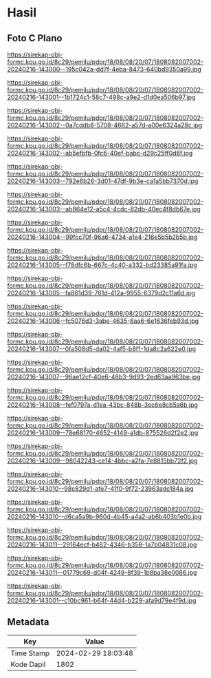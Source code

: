 # Hasil

## Foto C Plano

https://sirekap-obj-formc.kpu.go.id/8c29/pemilu/pdpr/18/08/08/20/07/1808082007002-20240216-143000--195c042a-dd7f-4eba-8473-640bd9350a99.jpg

https://sirekap-obj-formc.kpu.go.id/8c29/pemilu/pdpr/18/08/08/20/07/1808082007002-20240216-143001--1b1724c1-58c7-498c-a9e2-d1d0ea506b97.jpg

https://sirekap-obj-formc.kpu.go.id/8c29/pemilu/pdpr/18/08/08/20/07/1808082007002-20240216-143002--0a7cddb8-5708-4662-a57d-a00e6324a28c.jpg

https://sirekap-obj-formc.kpu.go.id/8c29/pemilu/pdpr/18/08/08/20/07/1808082007002-20240216-143002--ab5efbfb-0fc6-40ef-babc-d29c25ff0d6f.jpg

https://sirekap-obj-formc.kpu.go.id/8c29/pemilu/pdpr/18/08/08/20/07/1808082007002-20240216-143003--792e6b26-3d01-47df-9b3e-ca1a5bb7370d.jpg

https://sirekap-obj-formc.kpu.go.id/8c29/pemilu/pdpr/18/08/08/20/07/1808082007002-20240216-143003--ab864e12-a5c4-4cdc-82db-40ec4f8db67e.jpg

https://sirekap-obj-formc.kpu.go.id/8c29/pemilu/pdpr/18/08/08/20/07/1808082007002-20240216-143004--99fcc70f-96a6-4734-a1e4-216e5b5b2b5b.jpg

https://sirekap-obj-formc.kpu.go.id/8c29/pemilu/pdpr/18/08/08/20/07/1808082007002-20240216-143005--f78dfc6b-667c-4c40-a332-bd23385a91fa.jpg

https://sirekap-obj-formc.kpu.go.id/8c29/pemilu/pdpr/18/08/08/20/07/1808082007002-20240216-143005--fa861d39-761d-412a-9955-6379d2c11a6d.jpg

https://sirekap-obj-formc.kpu.go.id/8c29/pemilu/pdpr/18/08/08/20/07/1808082007002-20240216-143006--fc5076d3-3abe-4635-8aa6-6e1636feb93d.jpg

https://sirekap-obj-formc.kpu.go.id/8c29/pemilu/pdpr/18/08/08/20/07/1808082007002-20240216-143007--0fa508d5-da02-4af5-b8f1-1da8c2a622e0.jpg

https://sirekap-obj-formc.kpu.go.id/8c29/pemilu/pdpr/18/08/08/20/07/1808082007002-20240216-143007--96ae12cf-40e6-48b3-9d93-2ed63aa963be.jpg

https://sirekap-obj-formc.kpu.go.id/8c29/pemilu/pdpr/18/08/08/20/07/1808082007002-20240216-143008--fef0797a-d1ea-43bc-848b-3ec6e8cb5a6b.jpg

https://sirekap-obj-formc.kpu.go.id/8c29/pemilu/pdpr/18/08/08/20/07/1808082007002-20240216-143009--78e68170-4652-4149-a1db-875526d2f2e2.jpg

https://sirekap-obj-formc.kpu.go.id/8c29/pemilu/pdpr/18/08/08/20/07/1808082007002-20240216-143009--98042243-ce14-4bbc-a2fa-7e8815bb72f2.jpg

https://sirekap-obj-formc.kpu.go.id/8c29/pemilu/pdpr/18/08/08/20/07/1808082007002-20240216-143010--98c829d1-afe7-41f0-9f72-23963adc184a.jpg

https://sirekap-obj-formc.kpu.go.id/8c29/pemilu/pdpr/18/08/08/20/07/1808082007002-20240216-143010--d6ca5a9b-960d-4b45-a4a2-ab6b403b1e0b.jpg

https://sirekap-obj-formc.kpu.go.id/8c29/pemilu/pdpr/18/08/08/20/07/1808082007002-20240216-143011--29164ecf-b462-4346-b358-1a7b04831c08.jpg

https://sirekap-obj-formc.kpu.go.id/8c29/pemilu/pdpr/18/08/08/20/07/1808082007002-20240216-143011--01779c69-d04f-4249-8f39-1b8ba38e0086.jpg

https://sirekap-obj-formc.kpu.go.id/8c29/pemilu/pdpr/18/08/08/20/07/1808082007002-20240216-143001--c10bc961-b64f-44d4-b229-afa9d79e4f9d.jpg


## Metadata

| Key        | Value               |
| ---------- | ------------------- |
| Time Stamp | 2024-02-29 18:03:48 |
| Kode Dapil | 1802                |



